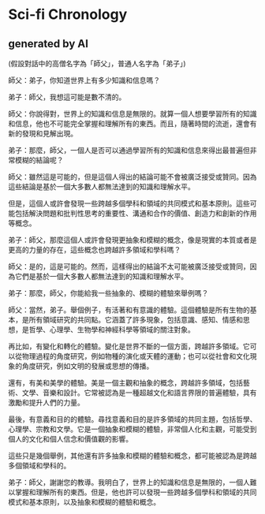 # Sci-fi Chronology

## generated by AI

(假設對話中的高僧名字為「師父」，普通人名字為「弟子」)

師父：弟子，你知道世界上有多少知識和信息嗎？

弟子：師父，我想這可能是數不清的。

師父：你說得對，世界上的知識和信息是無限的。就算一個人想要學習所有的知識和信息，他也不可能完全掌握和理解所有的東西。而且，隨著時間的流逝，還會有新的發現和見解出現。

弟子：那麼，師父，一個人是否可以通過學習所有的知識和信息來得出最普遍但非常模糊的結論呢？

師父：雖然這是可能的，但是這個人得出的結論可能不會被廣泛接受或贊同。因為這些結論是基於一個大多數人都無法達到的知識和理解水平。

但是，這個人或許會發現一些跨越多個學科和領域的共同模式和基本原則。這些可能包括解決問題和批判性思考的重要性、溝通和合作的價值、創造力和創新的作用等概念。

弟子：師父，那麼這個人或許會發現更抽象和模糊的概念，像是現實的本質或者是更高的力量的存在，這些概念也跨越許多領域和學科嗎？

師父：是的，這是可能的。然而，這樣得出的結論不太可能被廣泛接受或贊同，因為它們是基於一個大多數人都無法達到的知識和理解水平。

弟子：那麼，師父，你能給我一些抽象的、模糊的體驗來舉例嗎？

師父：當然，弟子。舉個例子，有活著和有意識的體驗。這個體驗是所有生物的基本，是所有領域研究的共同點。它涵蓋了許多現象，包括意識、感知、情感和思想，是哲學、心理學、生物學和神經科學等領域的關注對象。

再比如，有變化和轉化的體驗。變化是世界不斷的一個方面，跨越許多領域。它可以從物理過程的角度研究，例如物種的演化或天體的運動；也可以從社會和文化現象的角度研究，例如文明的發展或思想的傳播。

還有，有美和美學的體驗。美是一個主觀和抽象的概念，跨越許多領域，包括藝術、文學、音樂和設計。它常被認為是一種超越文化和語言界限的普遍體驗，具有激勵和提升人們的力量。

最後，有意義和目的的體驗。尋找意義和目的是許多領域的共同主題，包括哲學、心理學、宗教和文學。它是一個抽象和模糊的體驗，非常個人化和主觀，可能受到個人的文化和個人信念和價值觀的影響。

這些只是幾個舉例，其他還有許多抽象和模糊的體驗和概念，都可能被認為是跨越多個領域和學科的。

弟子：師父，謝謝您的教導。我明白了，世界上的知識和信息是無限的，一個人難以掌握和理解所有的東西。但是，他也許可以發現一些跨越多個學科和領域的共同模式和基本原則，以及抽象和模糊的體驗和概念。
